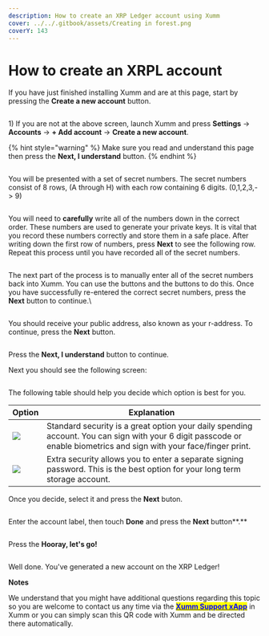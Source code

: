 ```yaml
---
description: How to create an XRP Ledger account using Xumm
cover: ../../.gitbook/assets/Creating in forest.png
coverY: 143
---
```


# How to create an XRPL account

If you have just finished installing Xumm and are at this page, start by pressing the **Create a new account** button.

<figure><img src="../../.gitbook/assets/Add an account screen.png" alt=""><figcaption></figcaption></figure>

1\) If you are not at the above screen, launch Xumm and press **Settings** -> **Accounts** -> **+ Add account** -> **Create a new account**.

{% hint style="warning" %}
Make sure you read and understand this page then press the **Next, I understand** button.
{% endhint %}

<figure><img src="../../.gitbook/assets/Install - Important screen.png" alt=""><figcaption></figcaption></figure>

You will be presented with a set of secret numbers. The secret numbers consist of 8 rows, (A through H) with each row containing 6 digits. (0,1,2,3,-> 9)&#x20;

<figure><img src="../../.gitbook/assets/Secret numbers - 1.png" alt=""><figcaption></figcaption></figure>

You will need to **carefully** write all of the numbers down in the correct order. These numbers are used to generate your private keys. It is vital that you record these numbers correctly and store them in a safe place. After writing down the first row of numbers, press **Next** to see the following row. Repeat this process until you have recorded all of the secret numbers.

<figure><img src="../../.gitbook/assets/Secret numbers - 2.png" alt=""><figcaption></figcaption></figure>

The next part of the process is to manually enter all of the secret numbers back into Xumm. You can use the <img src="../../.gitbook/assets/image (12) (1).png" alt="" data-size="line">buttons and the <img src="../../.gitbook/assets/image (11) (2).png" alt="" data-size="line">buttons to do this. Once you have successfully re-entered the correct secret numbers, press the **Next** button to continue.\


<figure><img src="../../.gitbook/assets/Public address - 1.png" alt=""><figcaption></figcaption></figure>

You should receive your public address, also known as your r-address. To continue, press the **Next** button.

<figure><img src="../../.gitbook/assets/Activate screen - 1.png" alt=""><figcaption></figcaption></figure>

Press the **Next, I understand** button to continue.

Next you should see the following screen:

<figure><img src="../../.gitbook/assets/Install - Extra Security screen.png" alt=""><figcaption></figcaption></figure>

The following table should help you decide which option is best for you.



| Option                                             | Explanation                                                                                                                                                         |
| -------------------------------------------------- | ------------------------------------------------------------------------------------------------------------------------------------------------------------------- |
| ![](<../../.gitbook/assets/image (1) (2) (3).png>) | Standard security is a great option your daily spending account. You can sign with your 6 digit passcode or enable biometrics and sign with your face/finger print. |
| ![](<../../.gitbook/assets/image (3) (1) (2).png>) | Extra security allows you to enter a separate signing password. This is the best option for your long term storage account.                                         |

Once you decide, select it and press the **Next** buton.

<figure><img src="../../.gitbook/assets/Account label 1.png" alt=""><figcaption></figcaption></figure>

Enter the account label, then touch **Done** and press the **Next** button**.**

<figure><img src="../../.gitbook/assets/Hooray.png" alt=""><figcaption></figcaption></figure>

Press the **Hooray, let's go!**





<figure><img src="../../.gitbook/assets/Account Activation xApp.png" alt=""><figcaption></figcaption></figure>

Well done. You've generated a new account on the XRP Ledger!



**Notes**

We understand that you might have additional questions regarding this topic so you are welcome to contact us any time via the [<mark style="color:blue;">**Xumm Support xApp**</mark>](https://xumm.app/detect/xapp:xumm.support?ref=helpcenter) in Xumm or you can simply scan this QR code with Xumm and be directed there automatically.

<figure><img src="../../.gitbook/assets/Support banner Xumm.png" alt=""><figcaption></figcaption></figure>
